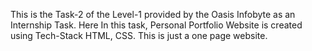 This is the Task-2 of the Level-1 provided by the Oasis Infobyte as an Internship Task. Here In this task, Personal Portfolio Website is created using Tech-Stack HTML, CSS. This is just a one page website.
